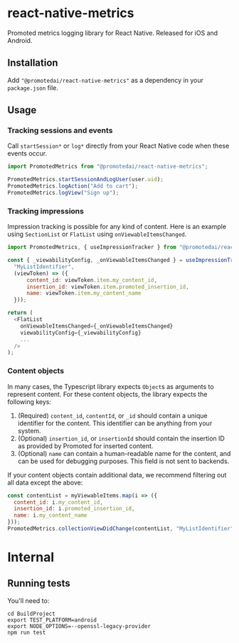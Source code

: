 # react-native-metrics

Promoted metrics logging library for React Native. Released for iOS and Android.

## Installation

Add `"@promotedai/react-native-metrics"` as a dependency in your `package.json` file.

## Usage

### Tracking sessions and events

Call `startSession*` or `log*` directly from your React Native code when these events occur.

~~~js
import PromotedMetrics from "@promotedai/react-native-metrics";

PromotedMetrics.startSessionAndLogUser(user.uid);
PromotedMetrics.logAction("Add to cart");
PromotedMetrics.logView("Sign up");
~~~

### Tracking impressions

Impression tracking is possible for any kind of content. Here is an example using `SectionList` or `FlatList` using `onViewableItemsChanged`.

~~~js
import PromotedMetrics, { useImpressionTracker } from "@promotedai/react-native-metrics";

const { _viewabilityConfig, _onViewableItemsChanged } = useImpressionTracker(
  "MyListIdentifier",
  (viewToken) => ({
      content_id: viewToken.item.my_content_id,
      insertion_id: viewToken.item.promoted_insertion_id,
      name: viewToken.item.my_content_name
  }));

return (
  <FlatList
    onViewableItemsChanged={_onViewableItemsChanged}
    viewabilityConfig={_viewabilityConfig}
    ...
  />
);
~~~

### Content objects

In many cases, the Typescript library expects `Object`s as arguments to represent content. For these content objects, the library expects the following keys:
1. (Required) `content_id`, `contentId`, or `_id` should contain a unique identifier for the content. This identifier can be anything from your system.
2. (Optional) `insertion_id`, or `insertionId` should contain the insertion ID as provided by Promoted for inserted content.
3. (Optional) `name` can contain a human-readable name for the content, and can be used for debugging purposes. This field is not sent to backends.

If your content objects contain additional data, we recommend filtering out all data except the above:

~~~js
const contentList = myViewableItems.map(i => ({
  content_id: i.my_content_id,
  insertion_id: i.promoted_insertion_id,
  name: i.my_content_name
}));
PromotedMetrics.collectionViewDidChange(contentList, "MyListIdentifier");
~~~

# Internal

## Running tests

You'll need to:
```
cd BuildProject
export TEST_PLATFORM=android
export NODE_OPTIONS=--openssl-legacy-provider
npm run test
```
